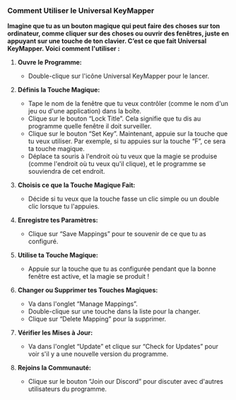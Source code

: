 ### **Comment Utiliser le Universal KeyMapper**

**Imagine que tu as un bouton magique qui peut faire des choses sur ton ordinateur, comme cliquer sur des choses ou ouvrir des fenêtres, juste en appuyant sur une touche de ton clavier. C’est ce que fait Universal KeyMapper. Voici comment l'utiliser :**

1. **Ouvre le Programme:**
   - Double-clique sur l'icône Universal KeyMapper pour le lancer.

2. **Définis la Touche Magique:**
   - Tape le nom de la fenêtre que tu veux contrôler (comme le nom d'un jeu ou d'une application) dans la boîte.
   - Clique sur le bouton “Lock Title”. Cela signifie que tu dis au programme quelle fenêtre il doit surveiller.
   - Clique sur le bouton “Set Key”. Maintenant, appuie sur la touche que tu veux utiliser. Par exemple, si tu appuies sur la touche “F”, ce sera ta touche magique.
   - Déplace ta souris à l'endroit où tu veux que la magie se produise (comme l'endroit où tu veux qu'il clique), et le programme se souviendra de cet endroit.

3. **Choisis ce que la Touche Magique Fait:**
   - Décide si tu veux que la touche fasse un clic simple ou un double clic lorsque tu l'appuies.

4. **Enregistre tes Paramètres:**
   - Clique sur “Save Mappings” pour te souvenir de ce que tu as configuré.

5. **Utilise ta Touche Magique:**
   - Appuie sur la touche que tu as configurée pendant que la bonne fenêtre est active, et la magie se produit !

6. **Changer ou Supprimer tes Touches Magiques:**
   - Va dans l'onglet “Manage Mappings”.
   - Double-clique sur une touche dans la liste pour la changer.
   - Clique sur “Delete Mapping” pour la supprimer.

7. **Vérifier les Mises à Jour:**
   - Va dans l'onglet “Update” et clique sur “Check for Updates” pour voir s'il y a une nouvelle version du programme.

8. **Rejoins la Communauté:**
   - Clique sur le bouton “Join our Discord” pour discuter avec d'autres utilisateurs du programme.
